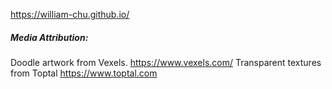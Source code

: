 https://william-chu.github.io/

##### Media Attribution:

Doodle artwork from Vexels. https://www.vexels.com/
Transparent textures from Toptal https://www.toptal.com

